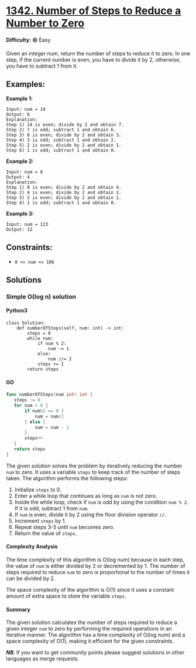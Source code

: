 # [1342. Number of Steps to Reduce a Number to Zero](https://leetcode.com/problems/number-of-steps-to-reduce-a-number-to-zero/)

**Difficulty:** :green_circle: Easy

Given an integer num, return the number of steps to reduce it to zero.
In one step, if the current number is even, you have to divide it by 2, otherwise, you have to subtract 1 from it.

## Examples:

**Example 1:**
```text
Input: num = 14
Output: 6
Explanation: 
Step 1) 14 is even; divide by 2 and obtain 7. 
Step 2) 7 is odd; subtract 1 and obtain 6.
Step 3) 6 is even; divide by 2 and obtain 3. 
Step 4) 3 is odd; subtract 1 and obtain 2. 
Step 5) 2 is even; divide by 2 and obtain 1. 
Step 6) 1 is odd; subtract 1 and obtain 0.

```

**Example 2:**

```text
Input: num = 8
Output: 4
Explanation: 
Step 1) 8 is even; divide by 2 and obtain 4. 
Step 2) 4 is even; divide by 2 and obtain 2. 
Step 3) 2 is even; divide by 2 and obtain 1. 
Step 4) 1 is odd; subtract 1 and obtain 0.
```

**Example 3:**

```text
Input: num = 123
Output: 12
```

## Constraints:

- `0 <= num <= 106`


## Solutions

### Simple O(log n) solution

#### Python3
```python3
class Solution:
    def numberOfSteps(self, num: int) -> int:
        steps = 0
        while num:
            if num % 2:
                num -= 1
            else:
                num //= 2
            steps += 1
        return steps
```

#### GO
```go
func numberOfSteps(num int) int {
   steps := 0
   for num > 0 {
       if num%2 == 0 {
           num = num/2
       } else {
           num = num - 1
       }
       steps++
   } 
   return steps
}
```

The given solution solves the problem by iteratively reducing the number `num` to zero. It uses a variable `steps` to keep track of the number of steps taken. The algorithm performs the following steps:
1. Initialize `steps` to 0.
2. Enter a while loop that continues as long as `num` is not zero.
3. Inside the while loop, check if `num` is odd by using the condition `num % 2`. If it is odd, subtract 1 from `num`.
4. If `num` is even, divide it by 2 using the floor division operator `//`.
5. Increment `steps` by 1.
6. Repeat steps 3-5 until `num` becomes zero.
7. Return the value of `steps`.

#### Complexity Analysis

The time complexity of this algorithm is O(log num) because in each step, the value of `num` is either divided by 2 or decremented by 1. The number of steps required to reduce `num` to zero is proportional to the number of times it can be divided by 2.

The space complexity of the algorithm is O(1) since it uses a constant amount of extra space to store the variable `steps`.

#### Summary

The given solution calculates the number of steps required to reduce a given integer `num` to zero by performing the required operations in an iterative manner. The algorithm has a time complexity of O(log num) and a space complexity of O(1), making it efficient for the given constraints.

***NB***: If you want to get community points please suggest solutions in other languages as merge requests.
